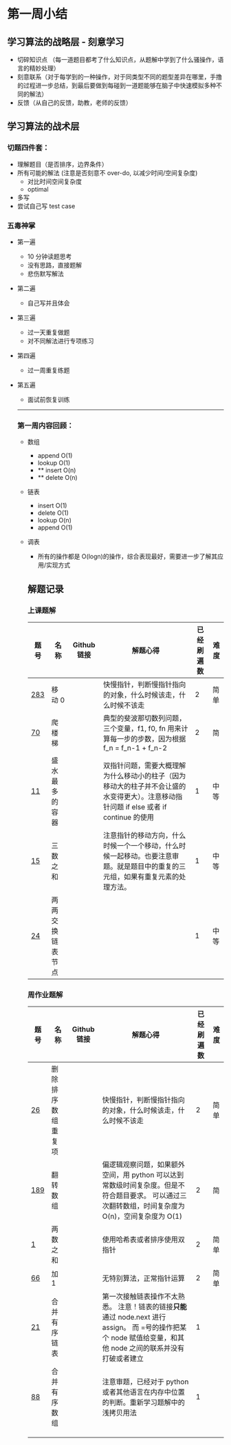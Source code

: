 # 第一周小结

## 学习算法的战略层 - 刻意学习

-   切碎知识点 （每一道题目都考了什么知识点，从题解中学到了什么骚操作，语言的精妙处理）
-   刻意联系（对于每学到的一种操作，对于同类型不同的题型差异在哪里，手撸的过程进一步总结，到最后要做到每碰到一道题能够在脑子中快速模拟多种不同的解法）
-   反馈（从自己的反馈，助教，老师的反馈）

## 学习算法的战术层

### 切题四件套：

-   理解题目（是否排序，边界条件）
-   所有可能的解法 (注意是否刻意不 over-do, 以减少时间/空间复杂度)
    -   对比时间空间复杂度
    -   optimal
-   多写
-   尝试自己写 test case

### 五毒神掌

-   第一遍

    -   10 分钟读题思考
    -   没有思路，直接题解
    -   悲伤默写解法

-   第二遍

    -   自己写并且体会

-   第三遍

    -   过一天重复做题
    -   对不同解法进行专项练习

-   第四遍

    -   过一周重复练题

-   第五遍

    -   面试前恢复训练

    ***

    ### 第一周内容回顾：

    -   数组

        -   append O(1)
        -   lookup O(1)
        -   \*\* insert O(n)
        -   \*\* delete O(n)

    -   链表

        -   insert O(1)
        -   delete O(1)
        -   lookup O(n)
        -   append O(1)

    -   调表

        -   所有的操作都是 O(logn)的操作，综合表现最好，需要进一步了解其应用/实现方式

        ## 解题记录

        ### 上课题解

        | 题号                                                              | 名称             | Github 链接 | 解题心得                                                                                                                               | 已经刷遍数 | 难度 |
        | ----------------------------------------------------------------- | ---------------- | ----------- | -------------------------------------------------------------------------------------------------------------------------------------- | ---------- | ---- |
        | [283](https://leetcode.com/problems/move-zeroes/)                 | 移动 0           |             | 快慢指针，判断慢指针指向的对象，什么时候该走，什么时候不该走                                                                           | 2          | 简单 |
        | [70](https://leetcode-cn.com/problems/climbing-stairs/)           | 爬楼梯           |             | 典型的斐波那切数列问题，三个变量，f1, f0, fn 用来计算每一步的步数，因为根据 f_n = f_n-1 + f_n-2                                        | 2          | 简   |
        | [11](https://leetcode-cn.com/problems/container-with-most-water/) | 盛水最多的容器   |             | 双指针问题，需要大概理解为什么移动小的柱子（因为移动大的柱子并不会让盛的水变得更大）。注意移动指针问题 if else 或者 if continue 的使用 | 1          | 中等 |
        | [15](https://leetcode-cn.com/problems/3sum/)                      | 三数之和         |             | 注意指针的移动方向，什么时候一个一个移动，什么时候一起移动。也要注意审题。就是题目中的重复的三元组，如果有重复元素的处理方法。         | 1          | 中等 |
        | [24](https://leetcode-cn.com/problems/swap-nodes-in-pairs/)       | 两两交换链表节点 |             |                                                                                                                                        | 1          | 中等 |

        ### 周作业题解

        | 题号                                                                        | 名称               | Github 链接 | 解题心得                                                                                                                                                       | 已经刷遍数 | 难度 |
        | --------------------------------------------------------------------------- | ------------------ | ----------- | -------------------------------------------------------------------------------------------------------------------------------------------------------------- | ---------- | ---- |
        | [26](https://leetcode-cn.com/problems/remove-duplicates-from-sorted-array/) | 删除排序数组重复项 |             | 快慢指针，判断慢指针指向的对象，什么时候该走，什么时候不该走                                                                                                   | 2          | 简单 |
        | [189](https://leetcode-cn.com/problems/rotate-array)                        | 翻转数组           |             | 偏逻辑观察问题，如果额外空间，用 python 可以达到常数级时间复杂度。但是不符合题目要求。 可以通过三次翻转数组，时间复杂度为 O(n)，空间复杂度为 O(1)              | 2          | 简   |
        | [1](https://leetcode-cn.com/problems/two-sum/)                              | 两数之和           |             | 使用哈希表或者排序使用双指针                                                                                                                                   | 2          | 简单 |
        | [66](https://leetcode-cn.com/problems/plus-one/)                            | 加 1               |             | 无特别算法，正常指针运算                                                                                                                                       | 2          | 简单 |
        | [21](https://leetcode-cn.com/problems/merge-two-sorted-lists/)              | 合并有序链表       |             | 第一次接触链表操作不太熟悉。 注意！链表的链接**只能**通过 node.next 进行 assign。 而 =号的操作把某个 node 赋值给变量，和其他 node 之间的联系并没有打破或者建立 | 1          |      |
        | [88](https://leetcode-cn.com/problems/merge-sorted-array/)                  | 合并有序数组       |             | 注意审题，已经对于 python 或者其他语言在内存中位置的判断。重新学习题解中的浅拷贝用法                                                                           | 1          |      |
        |                                                                             |                    |             |                                                                                                                                                                |            |      |
        |                                                                             |                    |             |                                                                                                                                                                |            |      |
        |                                                                             |                    |             |                                                                                                                                                                |            |      |
